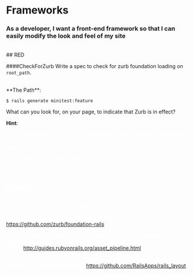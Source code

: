 # Frameworks

### As a developer, I want a front-end framework so that I can easily modify the look and feel of my site

<br>
## RED

####CheckForZurb
Write a spec to check for zurb foundation loading on `root_path`.

<br>
**The Path**:

    $ rails generate minitest:feature


What can you look for, on your page, to indicate that Zurb is in effect?

**Hint**:

<span style="color: white">
  One option would be to check for "columns" in the page.body. Better would be to see if a stylesheet with "zurb" in the name was getting loaded within the HTML.

Have other ideas? Please share if you come up with a better test!
</span>

<br>

## GREEN

### Add the Zurb Foundation gem

Follow instructions in the gem's README:
https://github.com/zurb/foundation-rails

You'll be adding the JavaScript and stylesheets so they will load through your asset pipeline. For more info on the asset pipeline, read the Rails Guide:
http://guides.rubyonrails.org/asset_pipeline.html

You may also want to check out a more automated approach, with a RailsApps application generator:
https://github.com/RailsApps/rails_layout

